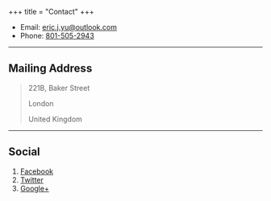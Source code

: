 +++
title = "Contact"
+++

* Email: [eric.j.yu@outlook.com](mailto:eric.j.yu@outlook.com)
* Phone: [801-505-2943](tel:801-505-2943)

---

## Mailing Address

> 221B, Baker Street
>
> London
>
> United Kingdom

---

## Social

1. [Facebook](#)
2. [Twitter](#)
3. [Google+](#)
